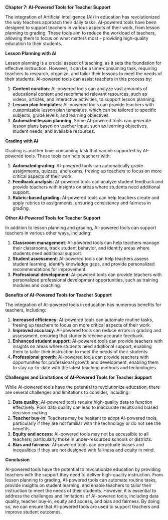 **Chapter 7: AI-Powered Tools for Teacher Support**

The integration of Artificial Intelligence (AI) in education has revolutionized the way teachers approach their daily tasks. AI-powered tools have been designed to support teachers in various aspects of their work, from lesson planning to grading. These tools aim to reduce the workload of teachers, allowing them to focus on what matters most – providing high-quality education to their students.

**Lesson Planning with AI**

Lesson planning is a crucial aspect of teaching, as it sets the foundation for effective instruction. However, it can be a time-consuming task, requiring teachers to research, organize, and tailor their lessons to meet the needs of their students. AI-powered tools can assist teachers in this process by:

1. **Content curation**: AI-powered tools can analyze vast amounts of educational content and recommend relevant resources, such as videos, articles, and interactive activities, to support lesson planning.
2. **Lesson plan templates**: AI-powered tools can provide teachers with customizable lesson plan templates, which can be tailored to specific subjects, grade levels, and learning objectives.
3. **Automated lesson planning**: Some AI-powered tools can generate lesson plans based on teacher input, such as learning objectives, student needs, and available resources.

**Grading with AI**

Grading is another time-consuming task that can be supported by AI-powered tools. These tools can help teachers with:

1. **Automated grading**: AI-powered tools can automatically grade assignments, quizzes, and exams, freeing up teachers to focus on more critical aspects of their work.
2. **Feedback analysis**: AI-powered tools can analyze student feedback and provide teachers with insights on areas where students need additional support.
3. **Rubric-based grading**: AI-powered tools can help teachers create and apply rubrics to assignments, ensuring consistency and fairness in grading.

**Other AI-Powered Tools for Teacher Support**

In addition to lesson planning and grading, AI-powered tools can support teachers in various other ways, including:

1. **Classroom management**: AI-powered tools can help teachers manage their classrooms, track student behavior, and identify areas where students need additional support.
2. **Student assessment**: AI-powered tools can help teachers assess student learning, identify knowledge gaps, and provide personalized recommendations for improvement.
3. **Professional development**: AI-powered tools can provide teachers with personalized professional development opportunities, such as training modules and coaching.

**Benefits of AI-Powered Tools for Teacher Support**

The integration of AI-powered tools in education has numerous benefits for teachers, including:

1. **Increased efficiency**: AI-powered tools can automate routine tasks, freeing up teachers to focus on more critical aspects of their work.
2. **Improved accuracy**: AI-powered tools can reduce errors in grading and assessment, ensuring that students receive accurate feedback.
3. **Enhanced student support**: AI-powered tools can provide teachers with insights on areas where students need additional support, enabling them to tailor their instruction to meet the needs of their students.
4. **Professional growth**: AI-powered tools can provide teachers with opportunities for professional growth and development, enabling them to stay up-to-date with the latest teaching methods and technologies.

**Challenges and Limitations of AI-Powered Tools for Teacher Support**

While AI-powered tools have the potential to revolutionize education, there are several challenges and limitations to consider, including:

1. **Data quality**: AI-powered tools require high-quality data to function effectively. Poor data quality can lead to inaccurate results and biased decision-making.
2. **Teacher buy-in**: Teachers may be hesitant to adopt AI-powered tools, particularly if they are not familiar with the technology or do not see the benefits.
3. **Equity and access**: AI-powered tools may not be accessible to all teachers, particularly those in under-resourced schools or districts.
4. **Bias and fairness**: AI-powered tools can perpetuate biases and inequalities if they are not designed with fairness and equity in mind.

**Conclusion**

AI-powered tools have the potential to revolutionize education by providing teachers with the support they need to deliver high-quality instruction. From lesson planning to grading, AI-powered tools can automate routine tasks, provide insights on student learning, and enable teachers to tailor their instruction to meet the needs of their students. However, it is essential to address the challenges and limitations of AI-powered tools, including data quality, teacher buy-in, equity and access, and bias and fairness. By doing so, we can ensure that AI-powered tools are used to support teachers and improve student outcomes.
